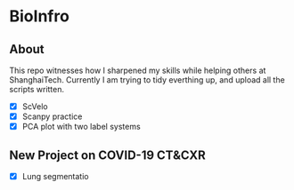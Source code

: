# BioInfro
## About
This repo witnesses how I sharpened my skills while helping others at ShanghaiTech. 
Currently I am trying to tidy everthing up, and upload all the scripts written.
- [x] ScVelo 
- [x] Scanpy practice
- [x] PCA plot with two label systems
## New Project on COVID-19 CT&CXR 
- [x] Lung segmentatio
